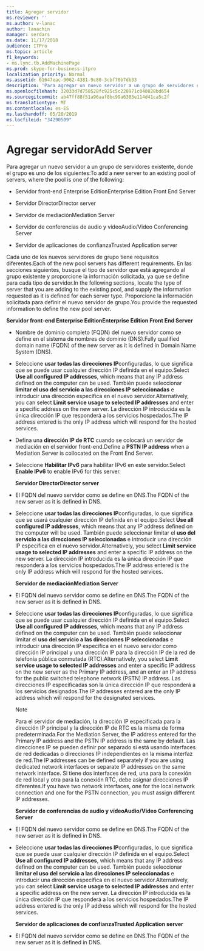 ```yaml
---
title: Agregar servidor
ms.reviewer: ''
ms.author: v-lanac
author: lanachin
manager: serdars
ms.date: 11/17/2018
audience: ITPro
ms.topic: article
f1_keywords:
- ms.lync.tb.AddMachinePage
ms.prod: skype-for-business-itpro
localization_priority: Normal
ms.assetid: 61647eac-9062-4381-9c80-3cbf70b7db33
description: 'Para agregar un nuevo servidor a un grupo de servidores existente, donde el grupo es uno de los siguientes:'
ms.openlocfilehash: 32033d7d758528fc925c5c228971c040828bd654
ms.sourcegitcommit: ab47ff88f51a96aaf8bc99a6303e114d41ca5c2f
ms.translationtype: MT
ms.contentlocale: es-ES
ms.lasthandoff: 05/20/2019
ms.locfileid: "34290509"
---
```

# <a name="add-server"></a><span data-ttu-id="4496a-103">Agregar servidor</span><span class="sxs-lookup"><span data-stu-id="4496a-103">Add Server</span></span>
 
<span data-ttu-id="4496a-104">Para agregar un nuevo servidor a un grupo de servidores existente, donde el grupo es uno de los siguientes:</span><span class="sxs-lookup"><span data-stu-id="4496a-104">To add a new server to an existing pool of servers, where the pool is one of the following:</span></span>
  
- <span data-ttu-id="4496a-105">Servidor front-end Enterprise Edition</span><span class="sxs-lookup"><span data-stu-id="4496a-105">Enterprise Edition Front End Server</span></span>
    
- <span data-ttu-id="4496a-106">Servidor Director</span><span class="sxs-lookup"><span data-stu-id="4496a-106">Director server</span></span>
    
- <span data-ttu-id="4496a-107">Servidor de mediación</span><span class="sxs-lookup"><span data-stu-id="4496a-107">Mediation Server</span></span>
    
- <span data-ttu-id="4496a-108">Servidor de conferencias de audio y vídeo</span><span class="sxs-lookup"><span data-stu-id="4496a-108">Audio/Video Conferencing Server</span></span>
    
- <span data-ttu-id="4496a-109">Servidor de aplicaciones de confianza</span><span class="sxs-lookup"><span data-stu-id="4496a-109">Trusted Application server</span></span>
    
<span data-ttu-id="4496a-110">Cada uno de los nuevos servidores de grupo tiene requisitos diferentes.</span><span class="sxs-lookup"><span data-stu-id="4496a-110">Each of the new pool servers has different requirements.</span></span> <span data-ttu-id="4496a-111">En las secciones siguientes, busque el tipo de servidor que está agregando al grupo existente y proporcione la información solicitada, ya que se define para cada tipo de servidor.</span><span class="sxs-lookup"><span data-stu-id="4496a-111">In the following sections, locate the type of server that you are adding to the existing pool, and supply the information requested as it is defined for each server type.</span></span> <span data-ttu-id="4496a-112">Proporcione la información solicitada para definir el nuevo servidor de grupo.</span><span class="sxs-lookup"><span data-stu-id="4496a-112">You provide the requested information to define the new pool server.</span></span>
  
 <span data-ttu-id="4496a-113">**Servidor front-end Enterprise Edition**</span><span class="sxs-lookup"><span data-stu-id="4496a-113">**Enterprise Edition Front End Server**</span></span>
  
- <span data-ttu-id="4496a-114">Nombre de dominio completo (FQDN) del nuevo servidor como se define en el sistema de nombres de dominio (DNS).</span><span class="sxs-lookup"><span data-stu-id="4496a-114">Fully qualified domain name (FQDN) of the new server as it is defined in Domain Name System (DNS).</span></span>
    
- <span data-ttu-id="4496a-115">Seleccione **usar todas las direcciones IP**configuradas, lo que significa que se puede usar cualquier dirección IP definida en el equipo.</span><span class="sxs-lookup"><span data-stu-id="4496a-115">Select **Use all configured IP addresses**, which means that any IP address defined on the computer can be used.</span></span> <span data-ttu-id="4496a-116">También puede seleccionar **limitar el uso del servicio a las direcciones IP seleccionadas** e introducir una dirección específica en el nuevo servidor.</span><span class="sxs-lookup"><span data-stu-id="4496a-116">Alternatively, you can select **Limit service usage to selected IP addresses** and enter a specific address on the new server.</span></span> <span data-ttu-id="4496a-117">La dirección IP introducida es la única dirección IP que responderá a los servicios hospedados.</span><span class="sxs-lookup"><span data-stu-id="4496a-117">The IP address entered is the only IP address which will respond for the hosted services.</span></span>
    
- <span data-ttu-id="4496a-118">Defina una **dirección IP de RTC** cuando se colocará un servidor de mediación en el servidor front-end.</span><span class="sxs-lookup"><span data-stu-id="4496a-118">Define a **PSTN IP address** when a Mediation Server is collocated on the Front End Server.</span></span>
    
- <span data-ttu-id="4496a-119">Seleccione **Habilitar IPv6** para habilitar IPv6 en este servidor.</span><span class="sxs-lookup"><span data-stu-id="4496a-119">Select **Enable IPv6** to enable IPv6 for this server.</span></span>
    
  <span data-ttu-id="4496a-120">**Servidor Director**</span><span class="sxs-lookup"><span data-stu-id="4496a-120">**Director server**</span></span>
  
- <span data-ttu-id="4496a-121">El FQDN del nuevo servidor como se define en DNS.</span><span class="sxs-lookup"><span data-stu-id="4496a-121">The FQDN of the new server as it is defined in DNS.</span></span>
    
- <span data-ttu-id="4496a-122">Seleccione **usar todas las direcciones IP**configuradas, lo que significa que se usará cualquier dirección IP definida en el equipo.</span><span class="sxs-lookup"><span data-stu-id="4496a-122">Select **Use all configured IP addresses**, which means that any IP address defined on the computer will be used.</span></span> <span data-ttu-id="4496a-123">También puede seleccionar limitar el **uso del servicio a las direcciones IP seleccionadas** e introducir una dirección IP específica en el nuevo servidor.</span><span class="sxs-lookup"><span data-stu-id="4496a-123">Alternatively, you select **Limit service usage to selected IP addresses** and enter a specific IP address on the new server.</span></span> <span data-ttu-id="4496a-124">La dirección IP introducida es la única dirección IP que responderá a los servicios hospedados.</span><span class="sxs-lookup"><span data-stu-id="4496a-124">The IP address entered is the only IP address which will respond for the hosted services.</span></span>
    
  <span data-ttu-id="4496a-125">**Servidor de mediación**</span><span class="sxs-lookup"><span data-stu-id="4496a-125">**Mediation Server**</span></span>
  
- <span data-ttu-id="4496a-126">El FQDN del nuevo servidor como se define en DNS.</span><span class="sxs-lookup"><span data-stu-id="4496a-126">The FQDN of the new server as it is defined in DNS.</span></span>
    
- <span data-ttu-id="4496a-127">Seleccione **usar todas las direcciones IP**configuradas, lo que significa que se puede usar cualquier dirección IP definida en el equipo.</span><span class="sxs-lookup"><span data-stu-id="4496a-127">Select **Use all configured IP addresses**, which means that any IP address defined on the computer can be used.</span></span> <span data-ttu-id="4496a-128">También puede seleccionar limitar el **uso del servicio a las direcciones IP seleccionadas** e introducir una dirección IP específica en el nuevo servidor como dirección IP principal y una dirección IP para la dirección IP de la red de telefonía pública conmutada (RTC).</span><span class="sxs-lookup"><span data-stu-id="4496a-128">Alternatively, you select **Limit service usage to selected IP addresses** and enter a specific IP address on the new server as the Primary IP address, and an enter an IP address for the public switched telephone network (PSTN) IP address.</span></span> <span data-ttu-id="4496a-129">Las direcciones IP especificadas son la única dirección IP que responderá a los servicios designados.</span><span class="sxs-lookup"><span data-stu-id="4496a-129">The IP addresses entered are the only IP address which will respond for the designated services.</span></span>
    
    > [!NOTE]
    > <span data-ttu-id="4496a-130">Para el servidor de mediación, la dirección IP especificada para la dirección IP principal y la dirección IP de RTC es la misma de forma predeterminada.</span><span class="sxs-lookup"><span data-stu-id="4496a-130">For the Mediation Server, the IP address entered for the Primary IP address and the PSTN IP address is the same by default.</span></span> <span data-ttu-id="4496a-131">Las direcciones IP se pueden definir por separado si está usando interfaces de red dedicadas o direcciones IP independientes en la misma interfaz de red.</span><span class="sxs-lookup"><span data-stu-id="4496a-131">The IP addresses can be defined separately if you are using dedicated network interfaces or separate IP addresses on the same network interface.</span></span> <span data-ttu-id="4496a-132">Si tiene dos interfaces de red, una para la conexión de red local y otra para la conexión RTC, debe asignar direcciones IP diferentes.</span><span class="sxs-lookup"><span data-stu-id="4496a-132">If you have two network interfaces, one for the local network connection and one for the PSTN connection, you must assign different IP addresses.</span></span> 
  
  <span data-ttu-id="4496a-133">**Servidor de conferencias de audio y vídeo**</span><span class="sxs-lookup"><span data-stu-id="4496a-133">**Audio/Video Conferencing Server**</span></span>
  
- <span data-ttu-id="4496a-134">El FQDN del nuevo servidor como se define en DNS.</span><span class="sxs-lookup"><span data-stu-id="4496a-134">The FQDN of the new server as it is defined in DNS.</span></span>
    
- <span data-ttu-id="4496a-135">Seleccione **usar todas las direcciones IP**configuradas, lo que significa que se puede usar cualquier dirección IP definida en el equipo.</span><span class="sxs-lookup"><span data-stu-id="4496a-135">Select **Use all configured IP addresses**, which means that any IP address defined on the computer can be used.</span></span> <span data-ttu-id="4496a-136">También puede seleccionar **limitar el uso del servicio a las direcciones IP seleccionadas** e introducir una dirección específica en el nuevo servidor.</span><span class="sxs-lookup"><span data-stu-id="4496a-136">Alternatively, you can select **Limit service usage to selected IP addresses** and enter a specific address on the new server.</span></span> <span data-ttu-id="4496a-137">La dirección IP introducida es la única dirección IP que responderá a los servicios hospedados.</span><span class="sxs-lookup"><span data-stu-id="4496a-137">The IP address entered is the only IP address which will respond for the hosted services.</span></span>
    
  <span data-ttu-id="4496a-138">**Servidor de aplicaciones de confianza**</span><span class="sxs-lookup"><span data-stu-id="4496a-138">**Trusted Application server**</span></span>
  
- <span data-ttu-id="4496a-139">El FQDN del nuevo servidor como se define en DNS.</span><span class="sxs-lookup"><span data-stu-id="4496a-139">The FQDN of the new server as it is defined in DNS.</span></span>
    

